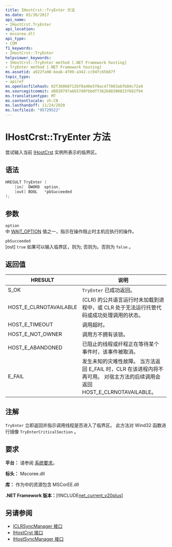 ```yaml
---
title: IHostCrst::TryEnter 方法
ms.date: 03/30/2017
api_name:
- IHostCrst.TryEnter
api_location:
- mscoree.dll
api_type:
- COM
f1_keywords:
- IHostCrst::TryEnter
helpviewer_keywords:
- IHostCrst::TryEnter method [.NET Framework hosting]
- TryEnter method [.NET Framework hosting]
ms.assetid: a922fa98-beab-4f09-a342-cc94fc65687f
topic_type:
- apiref
ms.openlocfilehash: 02f36068f12bf0a40e5f0ac477803abfb84c72a9
ms.sourcegitcommit: d8020797a6657d0fbbdff362b80300815f682f94
ms.translationtype: MT
ms.contentlocale: zh-CN
ms.lasthandoff: 11/24/2020
ms.locfileid: "95729522"
---
```

# <a name="ihostcrsttryenter-method"></a>IHostCrst::TryEnter 方法

尝试输入当前 [IHostCrst](ihostcrst-interface.md) 实例所表示的临界区。  
  
## <a name="syntax"></a>语法  
  
```cpp  
HRESULT TryEnter (  
    [in]  DWORD  option,  
    [out] BOOL   *pbSucceeded  
);  
```  
  
## <a name="parameters"></a>参数  

 `option`  
 中 [WAIT_OPTION](wait-option-enumeration.md) 值之一，指示在操作阻止时主机应执行的操作。  
  
 `pbSucceeded`  
 [out] `true` 如果可以输入临界区，则为; 否则为。否则为 `false` 。  
  
## <a name="return-value"></a>返回值  
  
|HRESULT|说明|  
|-------------|-----------------|  
|S_OK|`TryEnter` 已成功返回。|  
|HOST_E_CLRNOTAVAILABLE| (CLR) 的公共语言运行时未加载到进程中，或 CLR 处于无法运行托管代码或成功处理调用的状态。|  
|HOST_E_TIMEOUT|调用超时。|  
|HOST_E_NOT_OWNER|调用方不拥有该锁。|  
|HOST_E_ABANDONED|已阻止的线程或纤程正在等待某个事件时，该事件被取消。|  
|E_FAIL|发生未知的灾难性故障。 当方法返回 E_FAIL 时，CLR 在该进程内将不再可用。 对宿主方法的后续调用会返回 HOST_E_CLRNOTAVAILABLE。|  
  
## <a name="remarks"></a>注解  

 `TryEnter` 立即返回并指示调用线程是否进入了临界区。 此方法对 Wind32 函数进行镜像 `TryEnterCriticalSection` 。  
  
## <a name="requirements"></a>要求  

 **平台：** 请参阅 [系统要求](../../get-started/system-requirements.md)。  
  
 **标头：** Mscoree.dll  
  
 **库：** 作为中的资源包含 MSCorEE.dll  
  
 **.NET Framework 版本：**[!INCLUDE[net_current_v20plus](../../../../includes/net-current-v20plus-md.md)]  
  
## <a name="see-also"></a>另请参阅

- [ICLRSyncManager 接口](iclrsyncmanager-interface.md)
- [IHostCrst 接口](ihostcrst-interface.md)
- [IHostSyncManager 接口](ihostsyncmanager-interface.md)
